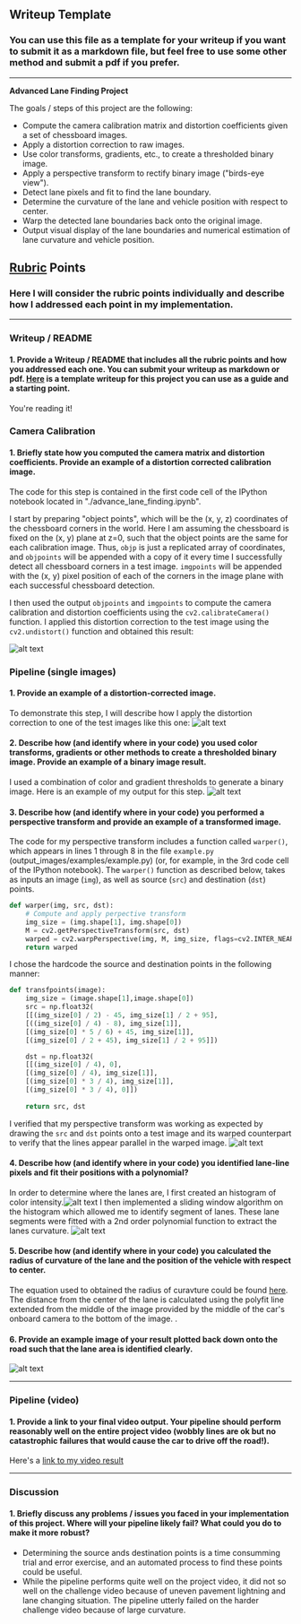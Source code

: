 ## Writeup Template

### You can use this file as a template for your writeup if you want to submit it as a markdown file, but feel free to use some other method and submit a pdf if you prefer.

---

**Advanced Lane Finding Project**

The goals / steps of this project are the following:

* Compute the camera calibration matrix and distortion coefficients given a set of chessboard images.
* Apply a distortion correction to raw images.
* Use color transforms, gradients, etc., to create a thresholded binary image.
* Apply a perspective transform to rectify binary image ("birds-eye view").
* Detect lane pixels and fit to find the lane boundary.
* Determine the curvature of the lane and vehicle position with respect to center.
* Warp the detected lane boundaries back onto the original image.
* Output visual display of the lane boundaries and numerical estimation of lane curvature and vehicle position.

[//]: # (Image References)

[image1]: ./output_images/undistorted.jpg "Undistorted"
[image2]: ./test_images/test1.jpg "Road Transformed"
[image3]: ./output_images/binary_combo.jpg "Binary Example"
[image4]: ./output_images/warped_straight_lines_1.jpg "Warped Example"
[image5]: ./output_images/fit_lanes.jpg "Color Fit"
[image6]: ./output_images/histogram.jpg "Color Fit"
[image7]: ./output_images/result_00.jpg "Output"
[video1]: ./project_out.mp4 "Video"

## [Rubric](https://review.udacity.com/#!/rubrics/571/view) Points

### Here I will consider the rubric points individually and describe how I addressed each point in my implementation.  

---

### Writeup / README

#### 1. Provide a Writeup / README that includes all the rubric points and how you addressed each one.  You can submit your writeup as markdown or pdf.  [Here](https://github.com/udacity/CarND-Advanced-Lane-Lines/blob/master/writeup_template.md) is a template writeup for this project you can use as a guide and a starting point.  

You're reading it!

### Camera Calibration

#### 1. Briefly state how you computed the camera matrix and distortion coefficients. Provide an example of a distortion corrected calibration image.

The code for this step is contained in the first code cell of the IPython notebook located in "./advance_lane_finding.ipynb". 

I start by preparing "object points", which will be the (x, y, z) coordinates of the chessboard corners in the world. Here I am assuming the chessboard is fixed on the (x, y) plane at z=0, such that the object points are the same for each calibration image.  Thus, `objp` is just a replicated array of coordinates, and `objpoints` will be appended with a copy of it every time I successfully detect all chessboard corners in a test image.  `imgpoints` will be appended with the (x, y) pixel position of each of the corners in the image plane with each successful chessboard detection.  

I then used the output `objpoints` and `imgpoints` to compute the camera calibration and distortion coefficients using the `cv2.calibrateCamera()` function.  I applied this distortion correction to the test image using the `cv2.undistort()` function and obtained this result: 

![alt text][image1]

### Pipeline (single images)

#### 1. Provide an example of a distortion-corrected image.

To demonstrate this step, I will describe how I apply the distortion correction to one of the test images like this one:
![alt text][image2]

#### 2. Describe how (and identify where in your code) you used color transforms, gradients or other methods to create a thresholded binary image.  Provide an example of a binary image result.

I used a combination of color and gradient thresholds to generate a binary image. Here is an example of my output for this step. 
![alt text][image3]

#### 3. Describe how (and identify where in your code) you performed a perspective transform and provide an example of a transformed image.

The code for my perspective transform includes a function called `warper()`, which appears in lines 1 through 8 in the file `example.py` (output_images/examples/example.py) (or, for example, in the 3rd code cell of the IPython notebook).  The `warper()` function as described below, takes as inputs an image (`img`), as well as source (`src`) and destination (`dst`) points.  

```python
def warper(img, src, dst):
    # Compute and apply perpective transform
    img_size = (img.shape[1], img.shape[0])
    M = cv2.getPerspectiveTransform(src, dst)
    warped = cv2.warpPerspective(img, M, img_size, flags=cv2.INTER_NEAREST)  # keep same size as input image
    return warped    
````
I chose the hardcode the source and destination points in the following manner:
```python
def transfpoints(image):
    img_size = (image.shape[1],image.shape[0])
    src = np.float32(
    [[(img_size[0] / 2) - 45, img_size[1] / 2 + 95],
    [((img_size[0] / 4) - 8), img_size[1]],
    [(img_size[0] * 5 / 6) + 45, img_size[1]],
    [(img_size[0] / 2 + 45), img_size[1] / 2 + 95]])

    dst = np.float32(
    [[(img_size[0] / 4), 0],
    [(img_size[0] / 4), img_size[1]],
    [(img_size[0] * 3 / 4), img_size[1]],
    [(img_size[0] * 3 / 4), 0]])
    
    return src, dst
```

I verified that my perspective transform was working as expected by drawing the `src` and `dst` points onto a test image and its warped counterpart to verify that the lines appear parallel in the warped image.
![alt text][image4]

#### 4. Describe how (and identify where in your code) you identified lane-line pixels and fit their positions with a polynomial?

In order to determine where the lanes are, I first created an histogram of color intensity.![alt text][image6] I then implemented a sliding window algorithm on the histogram which allowed me to identify segment of lanes. These lane segments were fitted with a 2nd order polynomial function to extract the lanes curvature.
![alt text][image5]

#### 5. Describe how (and identify where in your code) you calculated the radius of curvature of the lane and the position of the vehicle with respect to center.

The equation used to obtained the radius of curavture could be found [here](https://www.intmath.com/applications-differentiation/8-radius-curvature.php). 
The distance from the center of the lane is calculated using the polyfit line extended from the middle of the image provided by the middle of the car's onboard camera to the bottom of the image. .


#### 6. Provide an example image of your result plotted back down onto the road such that the lane area is identified clearly.

![alt text][image7]

---

### Pipeline (video)

#### 1. Provide a link to your final video output.  Your pipeline should perform reasonably well on the entire project video (wobbly lines are ok but no catastrophic failures that would cause the car to drive off the road!).

Here's a [link to my video result](./project_out.mp4)

---

### Discussion

#### 1. Briefly discuss any problems / issues you faced in your implementation of this project.  Where will your pipeline likely fail?  What could you do to make it more robust?

* Determining the source ands destination points is a time consumming trial and error exercise, and an automated process to find these points could be useful.
* While the pipeline performs quite well on the project video, it did not so well on the challenge video because of uneven pavement lightning and lane changing situation. The pipeline utterly failed on the harder challenge video because of large curvature. 









